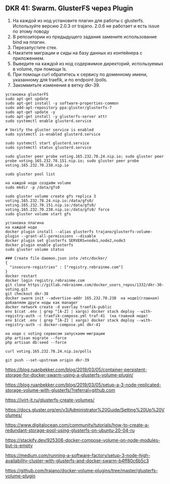 ## DKR 41: Swarm. GlusterFS через Plugin

1. На каждой из нод установите плагин для работы с glusterfs. Используйте версию 2.0.3 от trajano. 2.0.6 не работает и есть issue по этому поводу
2. В репозитории из предыдущего задания замените использование bind на плагин.
3. Перезапустите стек.
4. Накатите миграции и сиды на базу данных из контейнера с приложением.
5. Выведите на каждой из нод содержимое директорий, используемых в volume, при помощи ls.
6. При помощи curl обратитесь к сервису по доменному имени, указанному для traefik, и по endpoint /polls.
7. Закоммитьте изменения в ветку dkr-39.

```
установка glusterFS
sudo apt-get update
sudo apt-get install -y software-properties-common
sudo add-apt-repository ppa:gluster/glusterfs-7
sudo apt-get update -y
sudo apt-get install -y glusterfs-server attr
sudo systemctl enable glusterd.service

# Verify the gluster service is enabled
sudo systemctl is-enabled glusterd.service

sudo systemctl start glusterd.service
sudo systemctl status glusterd.service

sudo gluster peer probe voting.165.232.78.24.nip.io; sudo gluster peer probe voting.165.232.78.151.nip.io; sudo gluster peer probe voting.165.232.70.238.nip.io

sudo gluster pool list

на каждой ноде создаём volume
sudo mkdir -p /data/gfs0

sudo gluster volume create gfs replica 3 voting.165.232.78.24.nip.io:/data/gfs0/ voting.165.232.78.151.nip.io:/data/gfs0/ voting.165.232.70.238.nip.io:/data/gfs0/ force
sudo gluster volume start gfs

установка плагина
на каждой ноде
docker plugin install --alias glusterfs trajano/glusterfs-volume-plugin --grant-all-permissions --disable
docker plugin set glusterfs SERVERS=node1,node2,node3
docker plugin enable glusterfs
sudo gluster volume status

### Create file daemon.json into /etc/docker/
{
  "insecure-registries" : ["registry.rebrainme.com"]
}
docker restart
docker login registry.rebrainme.com
git clone https://gitlab.rebrainme.com/docker_users_repos/1332/dkr-30-voting.git
git checkout dkr-38
docker swarm init --advertise-addr 165.232.70.238  на ноде1(главная)
добавляем други ноды как manager
docker network create -d overlay traefik-public
env $(cat .env | grep ^[A-Z] | xargs) docker stack deploy --with-registry-auth -c traefik-compose.yml traf-41  (на главной ноде)
env $(cat .env | grep ^[A-Z] | xargs) docker stack deploy --with-registry-auth -c docker-compose.yml dkr-41

на ноде с voting сервисом запускаем миграции
php artisan migrate --force
php artisan db:seed --force

curl voting.165.232.78.24.nip.io/polls

git push --set-upstream origin dkr-39

```


https://blog.ruanbekker.com/blog/2019/03/05/container-persistent-storage-for-docker-swarm-using-a-glusterfs-volume-plugin/

https://blog.ruanbekker.com/blog/2019/03/05/setup-a-3-node-replicated-storage-volume-with-glusterfs/?referral=github.com

https://ivirt-it.ru/glusterfs-create-volumes/

https://docs.gluster.org/en/v3/Administrator%20Guide/Setting%20Up%20Volumes/

https://www.digitalocean.com/community/tutorials/how-to-create-a-redundant-storage-pool-using-glusterfs-on-ubuntu-20-04-ru

https://stackify.dev/925308-docker-compose-volume-on-node-modules-but-is-empty

https://medium.com/running-a-software-factory/setup-3-node-high-availability-cluster-with-glusterfs-and-docker-swarm-b4ff80c6b5c3

https://github.com/trajano/docker-volume-plugins/tree/master/glusterfs-volume-plugin


